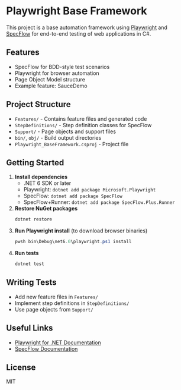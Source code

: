 # Playwright Base Framework

This project is a base automation framework using [Playwright](https://playwright.dev/dotnet/) and [SpecFlow](https://specflow.org/) for end-to-end testing of web applications in C#.

## Features
- SpecFlow for BDD-style test scenarios
- Playwright for browser automation
- Page Object Model structure
- Example feature: SauceDemo

## Project Structure
- `Features/` - Contains feature files and generated code
- `StepDefinitions/` - Step definition classes for SpecFlow
- `Support/` - Page objects and support files
- `bin/`, `obj/` - Build output directories
- `Playwright_BaseFramework.csproj` - Project file

## Getting Started
1. **Install dependencies**
   - .NET 6 SDK or later
   - Playwright: `dotnet add package Microsoft.Playwright`
   - SpecFlow: `dotnet add package SpecFlow`
   - SpecFlow+Runner: `dotnet add package SpecFlow.Plus.Runner`
2. **Restore NuGet packages**
   ```powershell
   dotnet restore
   ```
3. **Run Playwright install** (to download browser binaries)
   ```powershell
   pwsh bin\Debug\net6.0\playwright.ps1 install
   ```
4. **Run tests**
   ```powershell
   dotnet test
   ```

## Writing Tests
- Add new feature files in `Features/`
- Implement step definitions in `StepDefinitions/`
- Use page objects from `Support/`

## Useful Links
- [Playwright for .NET Documentation](https://playwright.dev/dotnet/docs/intro)
- [SpecFlow Documentation](https://docs.specflow.org/projects/specflow/en/latest/)

## License
MIT
